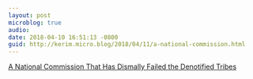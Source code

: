 ```yaml
---
layout: post
microblog: true
audio: 
date: 2018-04-10 16:51:13 -0800
guid: http://kerim.micro.blog/2018/04/11/a-national-commission.html
---
```

[A National Commission That Has Dismally Failed the Denotified Tribes](https://thewire.in/society/a-national-commission-that-dismally-failed-the-denotified-tribes)
